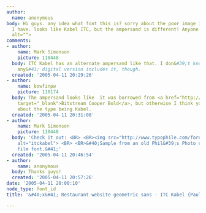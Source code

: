 ```yaml
---
author:
  name: anonymous
body: Hi guys. any idea what font this is? sorry about the poor image its the best
  I have. looks like Kabel ITC, but the ampersand is different! Anyone know?<img src="http://www.typophile.com/forums/messages/83/69438.jpg"
  alt="">
comments:
- author:
    name: Mark Simonson
    picture: 110448
  body: ITC Kabel has an alternate ampersand like that. I don&#39;t know which &#40;if
    any&#41; digital version includes it, though.
  created: '2005-04-11 20:29:26'
- author:
    name: bowfinpw
    picture: 110174
  body: The ampersand looks like  it was borrowed from <a href="http://www.myfonts.com/fonts/bitstream/cooper/bold/testdrive.html?s=%26&amp;p=48"
    target="_blank">Bitstream Cooper Bold</a>, but otherwise I think you are right
    about the type being Kabel.
  created: '2005-04-11 20:31:08'
- author:
    name: Mark Simonson
    picture: 110448
  body: 'Check it out: <BR> <BR><img src="http://www.typophile.com/forums/messages/83/69444.gif"
    alt="itckabel"> <BR> <BR>&#40;Sample from an old Phil&#39;s Photo catalog, typositor
    film font.&#41;'
  created: '2005-04-11 20:46:54'
- author:
    name: anonymous
  body: Thanks guys!
  created: '2005-04-11 20:57:26'
date: '2005-04-11 20:00:10'
node_type: font_id
title: '&#40;x&#41; Restaurant website geometric sans - ITC Kabel {Paul Turner &#40;self&#41;}'

---
```

